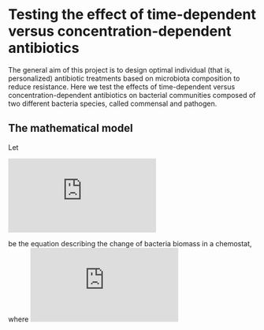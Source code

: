 # Testing the effect of time-dependent versus concentration-dependent antibiotics

The general aim of this project is to design optimal individual (that is, personalized) antibiotic treatments based on microbiota composition to reduce resistance. Here we test the effects of time-dependent versus concentration-dependent antibiotics on bacterial communities composed of two different bacteria species, called commensal and pathogen.

## The mathematical model 


Let 

![equation](http://latex.codecogs.com/svg.latex?%5Cfrac%7B%5Cmathrm%7Bd%7D%20%5Cbeta%20_i%7D%7B%5Cmathrm%7Bd%7D%20t%7D%20%3D%20r_i%20E_r%28D%29%20%5Cfrac%7B%5Cmu_%7Bmax%7D%20S%7D%7BK_s&plus;S%7D%20%5Cbeta%20_i%20-%20%5Cbig%28E_k%28D%29%20&plus;%20%5Cdelta%5Cbig%29%20%5Cbeta_i)

be the equation describing the change of bacteria biomass in a chemostat, where ![equation](http://latex.codecogs.com/svg.latex?r_i)

